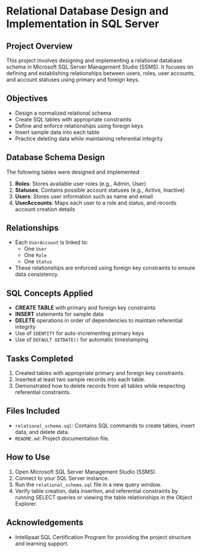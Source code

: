# Relational Database Design and Implementation in SQL Server

## Project Overview

This project involves designing and implementing a relational database schema in Microsoft SQL Server Management Studio (SSMS). It focuses on defining and establishing relationships between users, roles, user accounts, and account statuses using primary and foreign keys.

## Objectives

- Design a normalized relational schema
- Create SQL tables with appropriate constraints
- Define and enforce relationships using foreign keys
- Insert sample data into each table
- Practice deleting data while maintaining referential integrity

## Database Schema Design

The following tables were designed and implemented:

1. **Roles**: Stores available user roles (e.g., Admin, User)
2. **Statuses**: Contains possible account statuses (e.g., Active, Inactive)
3. **Users**: Stores user information such as name and email
4. **UserAccounts**: Maps each user to a role and status, and records account creation details

## Relationships

- Each `UserAccount` is linked to:
  - One `User`
  - One `Role`
  - One `Status`
- These relationships are enforced using foreign key constraints to ensure data consistency.

## SQL Concepts Applied

- **CREATE TABLE** with primary and foreign key constraints
- **INSERT** statements for sample data
- **DELETE** operations in order of dependencies to maintain referential integrity
- Use of `IDENTITY` for auto-incrementing primary keys
- Use of `DEFAULT GETDATE()` for automatic timestamping

## Tasks Completed

1. Created tables with appropriate primary and foreign key constraints.
2. Inserted at least two sample records into each table.
3. Demonstrated how to delete records from all tables while respecting referential constraints.

## Files Included

- `relational_schema.sql`: Contains SQL commands to create tables, insert data, and delete data.
- `README.md`: Project documentation file.

## How to Use

1. Open Microsoft SQL Server Management Studio (SSMS).
2. Connect to your SQL Server instance.
3. Run the `relational_schema.sql` file in a new query window.
4. Verify table creation, data insertion, and referential constraints by running SELECT queries or viewing the table relationships in the Object Explorer.

## Acknowledgements

- Intellipaat SQL Certification Program for providing the project structure and learning support.
